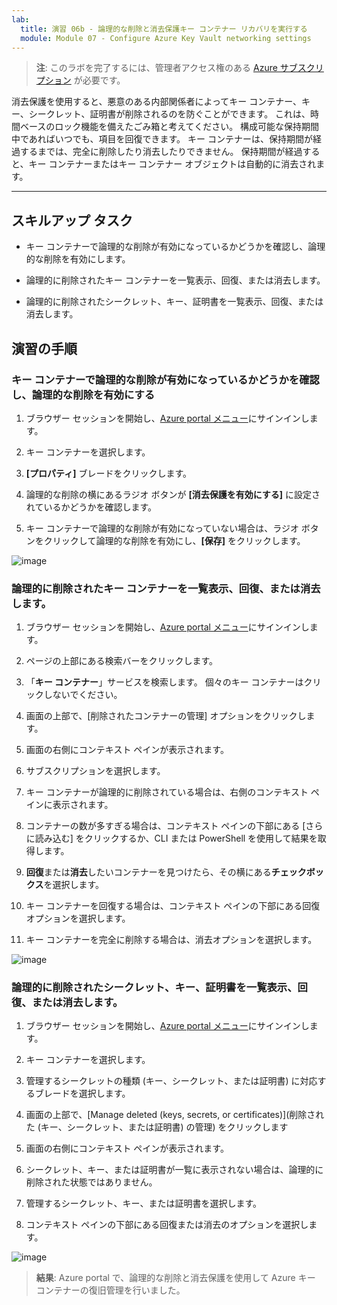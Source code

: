 ```yaml
---
lab:
  title: 演習 06b - 論理的な削除と消去保護キー コンテナー リカバリを実行する
  module: Module 07 - Configure Azure Key Vault networking settings
---
```



>**注**: このラボを完了するには、管理者アクセス権のある [Azure サブスクリプション](https://azure.microsoft.com/en-us/free/?azure-portal=true) が必要です。 


消去保護を使用すると、悪意のある内部関係者によってキー コンテナー、キー、シークレット、証明書が削除されるのを防ぐことができます。 これは、時間ベースのロック機能を備えたごみ箱と考えてください。 構成可能な保持期間中であればいつでも、項目を回復できます。 キー コンテナーは、保持期間が経過するまでは、完全に削除したり消去したりできません。 保持期間が経過すると、キー コンテナーまたはキー コンテナー オブジェクトは自動的に消去されます。

---

## スキルアップ タスク

- キー コンテナーで論理的な削除が有効になっているかどうかを確認し、論理的な削除を有効にします。

- 論理的に削除されたキー コンテナーを一覧表示、回復、または消去します。

- 論理的に削除されたシークレット、キー、証明書を一覧表示、回復、または消去します。

## 演習の手順 

### キー コンテナーで論理的な削除が有効になっているかどうかを確認し、論理的な削除を有効にする

1. ブラウザー セッションを開始し、[Azure portal メニュー](https://portal.azure.com/)にサインインします。
   
2. キー コンテナーを選択します。

3. **[プロパティ]** ブレードをクリックします。

4. 論理的な削除の横にあるラジオ ボタンが **[消去保護を有効にする]** に設定されているかどうかを確認します。

5. キー コンテナーで論理的な削除が有効になっていない場合は、ラジオ ボタンをクリックして論理的な削除を有効にし、**[保存]** をクリックします。

![image](https://github.com/MicrosoftLearning/Secure-Azure-services-and-workloads-with-Microsoft-Cloud-Security-Benchmark/assets/91347931/06131a60-7f00-4764-a424-87ea41a78394)


### 論理的に削除されたキー コンテナーを一覧表示、回復、または消去します。

1. ブラウザー セッションを開始し、[Azure portal メニュー](https://portal.azure.com/)にサインインします。
   
2. ページの上部にある検索バーをクリックします。

3. 「**キー コンテナー**」サービスを検索します。 個々のキー コンテナーはクリックしないでください。

4. 画面の上部で、[削除されたコンテナーの管理] オプションをクリックします。

5. 画面の右側にコンテキスト ペインが表示されます。

6. サブスクリプションを選択します。

7. キー コンテナーが論理的に削除されている場合は、右側のコンテキスト ペインに表示されます。

8. コンテナーの数が多すぎる場合は、コンテキスト ペインの下部にある [さらに読み込む] をクリックするか、CLI または PowerShell を使用して結果を取得します。

9. **回復**または**消去**したいコンテナーを見つけたら、その横にある**チェックボックス**を選択します。

10. キー コンテナーを回復する場合は、コンテキスト ペインの下部にある回復オプションを選択します。

11. キー コンテナーを完全に削除する場合は、消去オプションを選択します。

![image](https://github.com/MicrosoftLearning/Secure-Azure-services-and-workloads-with-Microsoft-Cloud-Security-Benchmark/assets/91347931/f41c0673-3832-4d3f-8b05-48e46e6c2282)


### 論理的に削除されたシークレット、キー、証明書を一覧表示、回復、または消去します。

1. ブラウザー セッションを開始し、[Azure portal メニュー](https://portal.azure.com/)にサインインします。
   
2. キー コンテナーを選択します。

3. 管理するシークレットの種類 (キー、シークレット、または証明書) に対応するブレードを選択します。

4. 画面の上部で、[Manage deleted (keys, secrets, or certificates)](削除された (キー、シークレット、または証明書) の管理) をクリックします

5. 画面の右側にコンテキスト ペインが表示されます。

6. シークレット、キー、または証明書が一覧に表示されない場合は、論理的に削除された状態ではありません。

7. 管理するシークレット、キー、または証明書を選択します。

8. コンテキスト ペインの下部にある回復または消去のオプションを選択します。

![image](https://github.com/MicrosoftLearning/Secure-Azure-services-and-workloads-with-Microsoft-Cloud-Security-Benchmark/assets/91347931/dab95f78-1642-4883-b56f-70e1e5320d45)


  > **結果**: Azure portal で、論理的な削除と消去保護を使用して Azure キー コンテナーの復旧管理を行いました。
